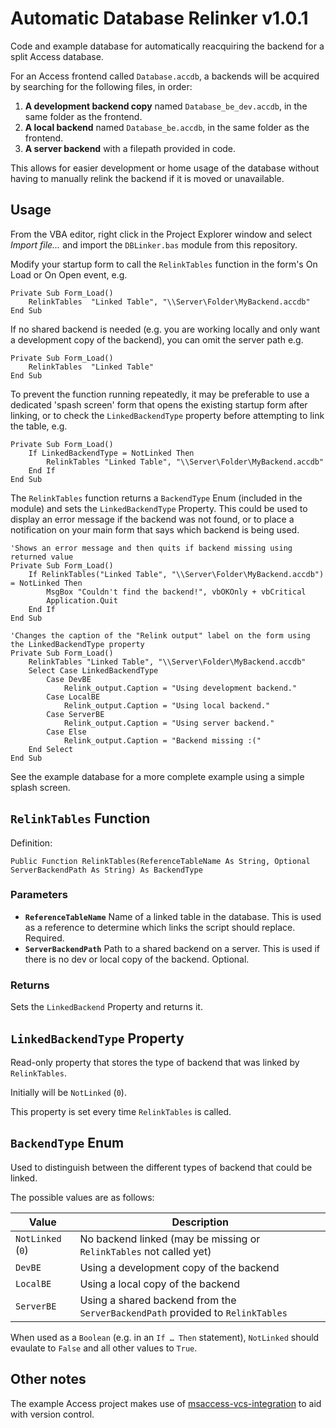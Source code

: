 # Automatic Database Relinker v1.0.1

Code and example database for automatically reacquiring the backend for a split Access database.

For an Access frontend called `Database.accdb`, a backends will be acquired by searching for the following files, in order:

1. **A development backend copy** named `Database_be_dev.accdb`, in the same folder as the frontend.
2. **A local backend** named `Database_be.accdb`, in the same folder as the frontend.
3. **A server backend** with a filepath provided in code.

This allows for easier development or home usage of the database without having to manually relink the backend if it is moved or unavailable.

## Usage

From the VBA editor, right click in the Project Explorer window and select *Import file…* and import the `DBLinker.bas` module from this repository.

Modify your startup form to call the `RelinkTables` function in the form's On Load or On Open event, e.g.

```vbscript
Private Sub Form_Load()
    RelinkTables  "Linked Table", "\\Server\Folder\MyBackend.accdb"
End Sub
```

If no shared backend is needed (e.g. you are working locally and only want a development copy of the backend), you can omit the server path e.g.

```vbscript
Private Sub Form_Load()
    RelinkTables  "Linked Table"
End Sub
```

To prevent the function running repeatedly, it may be preferable to use a dedicated 'spash screen' form that opens the existing startup form after linking, or to check the `LinkedBackendType` property before attempting to link the table, e.g.

```vbscript
Private Sub Form_Load()
    If LinkedBackendType = NotLinked Then
        RelinkTables "Linked Table", "\\Server\Folder\MyBackend.accdb"
    End If
End Sub
```

The `RelinkTables` function returns a `BackendType` Enum (included in the module) and sets the `LinkedBackendType` Property. This could be used to display an error message if the backend was not found, or to place a notification on your main form that says which backend is being used.

```vbscript
'Shows an error message and then quits if backend missing using returned value
Private Sub Form_Load()
    If RelinkTables("Linked Table", "\\Server\Folder\MyBackend.accdb") = NotLinked Then
        MsgBox "Couldn't find the backend!", vbOKOnly + vbCritical
        Application.Quit
    End If
End Sub
```

```vbscript
'Changes the caption of the "Relink output" label on the form using the LinkedBackendType property
Private Sub Form_Load()
    RelinkTables "Linked Table", "\\Server\Folder\MyBackend.accdb"
    Select Case LinkedBackendType
        Case DevBE
            Relink_output.Caption = "Using development backend."
        Case LocalBE
            Relink_output.Caption = "Using local backend."
        Case ServerBE
            Relink_output.Caption = "Using server backend."
        Case Else
            Relink_output.Caption = "Backend missing :("
    End Select
End Sub
```

See the example database for a more complete example using a simple splash screen.

## `RelinkTables` Function

Definition:

```vbscript
Public Function RelinkTables(ReferenceTableName As String, Optional ServerBackendPath As String) As BackendType
```

### Parameters

- **`ReferenceTableName`** Name of a linked table in the database. This is used as a reference to determine which links the script should replace. Required.
- **`ServerBackendPath`** Path to a shared backend on a server. This is used if there is no dev or local copy of the backend. Optional.

### Returns

Sets the `LinkedBackend` Property and returns it.

## `LinkedBackendType` Property

Read-only property that stores the type of backend that was linked by `RelinkTables`.

Initially will be `NotLinked` (`0`).

This property is set every time `RelinkTables` is called.

## `BackendType` Enum

Used to distinguish between the different types of backend that could be linked.

The possible values are as follows:

| Value             | Description                                                                       |
|-------------------|-----------------------------------------------------------------------------------|
| `NotLinked` (`0`) | No backend linked (may be missing or `RelinkTables` not called yet)               |
| `DevBE`           | Using a development copy of the backend                                           |
| `LocalBE`         | Using a local copy of the backend                                                 |
| `ServerBE`        | Using a shared backend from the `ServerBackendPath` provided to `RelinkTables`    |

When used as a `Boolean` (e.g. in an `If … Then` statement), `NotLinked` should evaulate to `False` and all other values to `True`.

## Other notes

The example Access project makes use of [msaccess-vcs-integration](https://github.com/msaccess-vcs-integration/msaccess-vcs-integration) to aid with version control.
